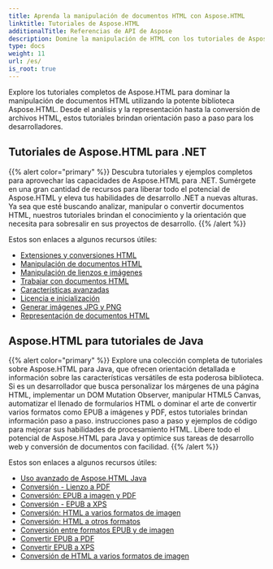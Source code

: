 ```yaml
---
title: Aprenda la manipulación de documentos HTML con Aspose.HTML
linktitle: Tutoriales de Aspose.HTML
additionalTitle: Referencias de API de Aspose
description: Domine la manipulación de HTML con los tutoriales de Aspose.HTML desde el análisis hasta la conversión, guía paso a paso para desarrolladores.
type: docs
weight: 11
url: /es/
is_root: true
---
```


Explore los tutoriales completos de Aspose.HTML para dominar la manipulación de documentos HTML utilizando la potente biblioteca Aspose.HTML. Desde el análisis y la representación hasta la conversión de archivos HTML, estos tutoriales brindan orientación paso a paso para los desarrolladores.

## Tutoriales de Aspose.HTML para .NET
{{% alert color="primary" %}}
Descubra tutoriales y ejemplos completos para aprovechar las capacidades de Aspose.HTML para .NET. Sumérgete en una gran cantidad de recursos para liberar todo el potencial de Aspose.HTML y eleva tus habilidades de desarrollo .NET a nuevas alturas. Ya sea que esté buscando analizar, manipular o convertir documentos HTML, nuestros tutoriales brindan el conocimiento y la orientación que necesita para sobresalir en sus proyectos de desarrollo. 
{{% /alert %}}

Estos son enlaces a algunos recursos útiles:
 
- [Extensiones y conversiones HTML](./net/html-extensions-and-conversions/)
- [Manipulación de documentos HTML](./net/html-document-manipulation/)
- [Manipulación de lienzos e imágenes](./net/canvas-and-image-manipulation/)
- [Trabajar con documentos HTML](./net/working-with-html-documents/)
- [Características avanzadas](./net/advanced-features/)
- [Licencia e inicialización](./net/licensing-and-initialization/)
- [Generar imágenes JPG y PNG](./net/generate-jpg-and-png-images/)
- [Representación de documentos HTML](./net/rendering-html-documents/)

## Aspose.HTML para tutoriales de Java
{{% alert color="primary" %}}
Explore una colección completa de tutoriales sobre Aspose.HTML para Java, que ofrecen orientación detallada e información sobre las características versátiles de esta poderosa biblioteca. Si es un desarrollador que busca personalizar los márgenes de una página HTML, implementar un DOM Mutation Observer, manipular HTML5 Canvas, automatizar el llenado de formularios HTML o dominar el arte de convertir varios formatos como EPUB a imágenes y PDF, estos tutoriales brindan información paso a paso. instrucciones paso a paso y ejemplos de código para mejorar sus habilidades de procesamiento HTML. Libere todo el potencial de Aspose.HTML para Java y optimice sus tareas de desarrollo web y conversión de documentos con facilidad. 
{{% /alert %}}

Estos son enlaces a algunos recursos útiles:
 
- [Uso avanzado de Aspose.HTML Java](./java/advanced-usage/)
- [Conversión - Lienzo a PDF](./java/conversion-canvas-to-pdf/)
- [Conversión: EPUB a imagen y PDF](./java/conversion-epub-to-image-and-pdf/)
- [Conversión - EPUB a XPS](./java/conversion-epub-to-xps/)
- [Conversión: HTML a varios formatos de imagen](./java/conversion-html-to-various-image-formats/)
- [Conversión: HTML a otros formatos](./java/conversion-html-to-other-formats/)
- [Conversión entre formatos EPUB y de imagen](./java/converting-between-epub-and-image-formats/)
- [Convertir EPUB a PDF](./java/converting-epub-to-pdf/)
- [Convertir EPUB a XPS](./java/converting-epub-to-xps/)
- [Conversión de HTML a varios formatos de imagen](./java/converting-html-to-various-image-formats/)